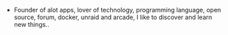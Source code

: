 - Founder of alot apps, lover of technology, programming language, open source, forum, docker, unraid and arcade, I like to discover and learn new things..
  <br>










































































































































































































































































































































































































































































































































































































































































































































































































































































































































































































































































































































































































































































































































































































































































































































































































































































































































































































































































































































































































































































































































































































































































































































































































































































































































































































































































































































































































































































































































































































































































































































































































































































































































































































































































































































































































































































































































































































